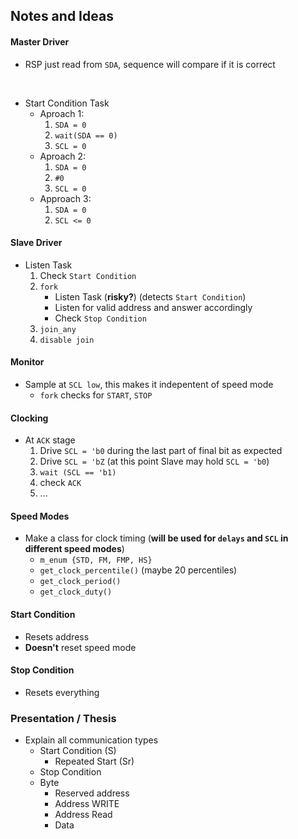 ## Notes and Ideas

#### Master Driver

- RSP just read from `SDA`, sequence will compare if it is correct
<br>

- Start Condition Task
    - Aproach 1: 
        1. `SDA = 0`
        2. `wait(SDA == 0)`
        3. `SCL = 0`
    - Aproach 2: 
        1. `SDA = 0`
        2. `#0`
        3. `SCL = 0`
    - Approach 3:
        1. `SDA = 0`
        2. `SCL <= 0`

#### Slave Driver

-  Listen Task
    1. Check `Start Condition`
    2. `fork`
        - Listen Task (__risky?__) (detects `Start Condition`)
        - Listen for valid address and answer accordingly
        - Check `Stop Condition`
    3. `join_any`
    4. `disable join`

#### Monitor

- Sample at `SCL low`, this makes it indepentent of speed mode
    - `fork` checks for `START`, `STOP`

#### Clocking

- At `ACK` stage
    1. Drive `SCL = 'b0` during the last part of final bit as expected
    2. Drive `SCL = 'bZ` (at this point Slave may hold `SCL = 'b0`)
    3. `wait (SCL == 'b1)`
    4. check `ACK`
    5. ...

#### Speed Modes

- Make a class for clock timing (__will be used for `delays` and `SCL` in different speed modes__)
    - `m_enum {STD, FM, FMP, HS}`
    - `get_clock_percentile()` (maybe 20 percentiles)
    - `get_clock_period()`
    - `get_clock_duty()`

#### Start Condition
- Resets address
- __Doesn't__ reset speed mode

#### Stop Condition
- Resets everything

### Presentation / Thesis
- Explain all communication types
    - Start Condition (S)
        - Repeated Start (Sr)
    - Stop Condition
    - Byte
        - Reserved address
        - Address WRITE
        - Address Read
        - Data